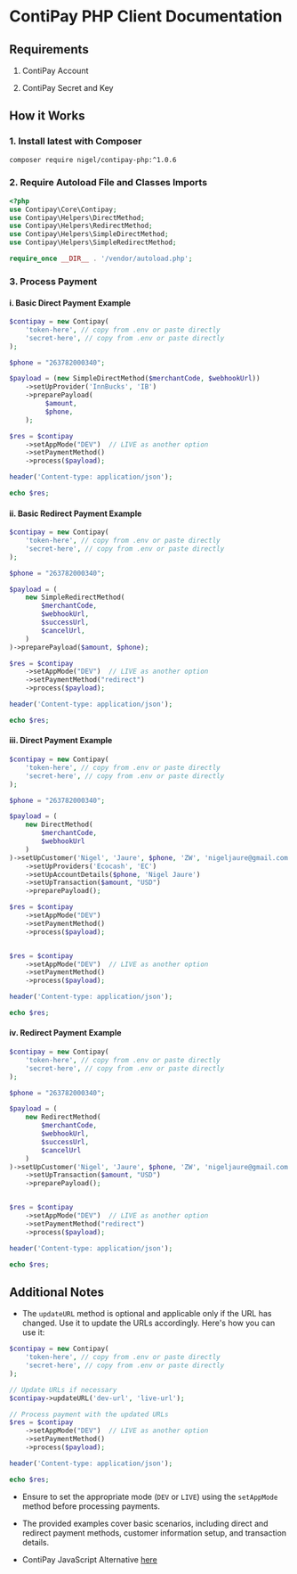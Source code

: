 # ContiPay PHP Client Documentation

## Requirements

1. ContiPay Account

2. ContiPay Secret and Key

## How it Works

### 1. Install latest with Composer

```bash
composer require nigel/contipay-php:^1.0.6
```

### 2. Require Autoload File and Classes Imports

```php
<?php
use Contipay\Core\Contipay;
use Contipay\Helpers\DirectMethod;
use Contipay\Helpers\RedirectMethod;
use Contipay\Helpers\SimpleDirectMethod;
use Contipay\Helpers\SimpleRedirectMethod;

require_once __DIR__ . '/vendor/autoload.php';
```

### 3. Process Payment

#### i. Basic Direct Payment Example

```php
$contipay = new Contipay(
    'token-here', // copy from .env or paste directly
    'secret-here', // copy from .env or paste directly
);

$phone = "263782000340";

$payload = (new SimpleDirectMethod($merchantCode, $webhookUrl))
    ->setUpProvider('InnBucks', 'IB')
    ->preparePayload(
         $amount,
         $phone,
    );

$res = $contipay
    ->setAppMode("DEV")  // LIVE as another option
    ->setPaymentMethod()
    ->process($payload);

header('Content-type: application/json');

echo $res;
```

#### ii. Basic Redirect Payment Example

```php
$contipay = new Contipay(
    'token-here', // copy from .env or paste directly
    'secret-here', // copy from .env or paste directly
);

$phone = "263782000340";

$payload = (
    new SimpleRedirectMethod(
        $merchantCode,
        $webhookUrl,
        $successUrl,
        $cancelUrl,
    )
)->preparePayload($amount, $phone);

$res = $contipay
    ->setAppMode("DEV")  // LIVE as another option
    ->setPaymentMethod("redirect")
    ->process($payload);

header('Content-type: application/json');

echo $res;
```

#### iii. Direct Payment Example

```php
$contipay = new Contipay(
    'token-here', // copy from .env or paste directly
    'secret-here', // copy from .env or paste directly
);

$phone = "263782000340";

$payload = (
    new DirectMethod(
        $merchantCode,
        $webhookUrl
    )
)->setUpCustomer('Nigel', 'Jaure', $phone, 'ZW', 'nigeljaure@gmail.com')
    ->setUpProviders('Ecocash', 'EC')
    ->setUpAccountDetails($phone, 'Nigel Jaure')
    ->setUpTransaction($amount, "USD")
    ->preparePayload();

$res = $contipay
    ->setAppMode("DEV")
    ->setPaymentMethod()
    ->process($payload);


$res = $contipay
    ->setAppMode("DEV")  // LIVE as another option
    ->setPaymentMethod()
    ->process($payload);

header('Content-type: application/json');

echo $res;
```

#### iv. Redirect Payment Example

```php
$contipay = new Contipay(
    'token-here', // copy from .env or paste directly
    'secret-here', // copy from .env or paste directly
);

$phone = "263782000340";

$payload = (
    new RedirectMethod(
        $merchantCode,
        $webhookUrl,
        $successUrl,
        $cancelUrl
    )
)->setUpCustomer('Nigel', 'Jaure', $phone, 'ZW', 'nigeljaure@gmail.com')
    ->setUpTransaction($amount, "USD")
    ->preparePayload();


$res = $contipay
    ->setAppMode("DEV")  // LIVE as another option
    ->setPaymentMethod("redirect")
    ->process($payload);

header('Content-type: application/json');

echo $res;
```

## Additional Notes

- The `updateURL` method is optional and applicable only if the URL has changed. Use it to update the URLs accordingly. Here's how you can use it:

```php
$contipay = new Contipay(
    'token-here', // copy from .env or paste directly
    'secret-here', // copy from .env or paste directly
);

// Update URLs if necessary
$contipay->updateURL('dev-url', 'live-url');

// Process payment with the updated URLs
$res = $contipay
    ->setAppMode("DEV")  // LIVE as another option
    ->setPaymentMethod()
    ->process($payload);

header('Content-type: application/json');

echo $res;
```

- Ensure to set the appropriate mode (`DEV` or `LIVE`) using the `setAppMode` method before processing payments.

- The provided examples cover basic scenarios, including direct and redirect payment methods, customer information setup, and transaction details.

- ContiPay JavaScript Alternative [here](https://github.com/njzw/contipay-js-client)
